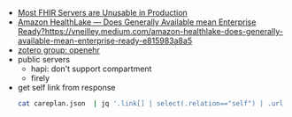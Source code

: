 - [Most FHIR Servers are Unusable in Production](https://vneilley.medium.com/most-fhir-servers-are-unusable-in-production-8833cb1480b1)
- [Amazon HealthLake — Does Generally Available mean Enterprise Ready?](https://vneilley.medium.com/amazon-healthlake-does-generally-available-mean-enterprise-ready-e815983a8a5)https://vneilley.medium.com/amazon-healthlake-does-generally-available-mean-enterprise-ready-e815983a8a5
- [zotero group: openehr](https://www.zotero.org/groups/11839)
- public servers
  - hapi: don't support compartment
  - firely
- get self link from response
    ```bash
    cat careplan.json  | jq '.link[] | select(.relation=="self") | .url'
    ```
